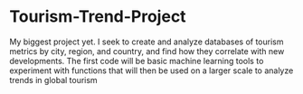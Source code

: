 # Tourism-Trend-Project
My biggest project yet. I seek to create and analyze databases of tourism metrics by city, region, and country, and find how they correlate with new developments.
The first code will be basic machine learning tools to experiment with functions that will then be used on a larger scale to analyze trends in global tourism 
